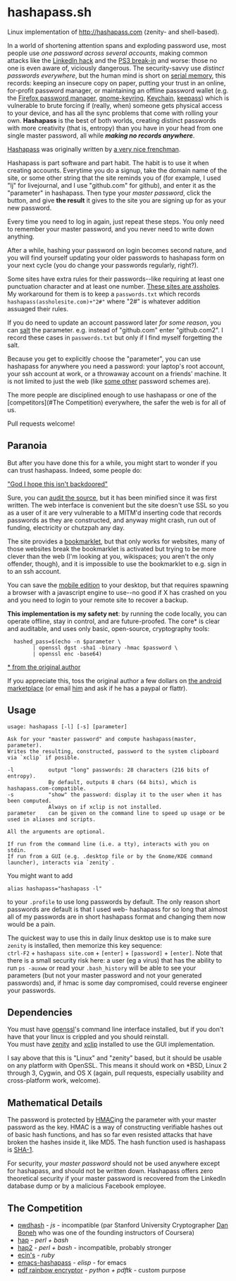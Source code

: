 hashapass.sh
============

Linux implementation of http://hashapass.com (zenity- and shell-based).

In a world of shortening attention spans and exploding password use,
most people use _one password across several accounts_,
making common attacks like the [LinkedIn hack](FIXME) and the [PS3 break-in](FOXYOU) and worse: those no one is even aware of, viciously dangerous.
The security-savvy use _distinct passwords everywhere_,
but the human mind is short on [serial memory](https://www.youtube.com/watch?v=XxIzmkWygjY), this records: keeping an insecure copy on paper, 
putting your trust in an online, for-profit password manager,
or maintaining an offline password wallet (e.g. the [Firefox password manager](https://support.mozilla.org/en-US/kb/password-manager-remember-delete-change-passwords?redirectlocale=en-US&redirectslug=Remembering+passwords), [gnome-keyring](https://wiki.gnome.org/Projects/GnomeKeyring), [Keychain](https://en.wikipedia.org/wiki/Apple_Keychain), [keepass](http://keepass.info/)) which is vulnerable to brute forcing if (really, when) someone gets physical access to your device, and has all the sync problems that come with rolling your own.
**Hashapass** is the best of both worlds, creating distinct passwords with more creativity (that is, entropy) than you have in your head from one single master password, all while  _**making no records anywhere**_.

[Hashapass](http://hashapass.com/en/index.html) was originally written by [a very nice frenchman](FIXME).

Hashapass is part software and part habit. The habit is to use it when creating accounts. Everytime you do a signup, take the domain name of the site, or some other string that the site
reminds you of (for example, I used "lj" for livejournal, and I use "github.com" for github),
and enter it as the "parameter" in hashapass. Then type your _master password_,
click the button, and give **the result** it gives to the site you are signing up for as your new password.

Every time you need to log in again, just repeat these steps.
You only need to remember your master password, and you never need to write down anything.

After a while, hashing your password on login becomes second nature, and you will find yourself updating your older passwords to hashapass form on your next cycle (you do change your passwords regularly, right?).

Some sites have extra rules for their passwords--like requiring at least one
punctuation character and at least one number.
[These sites are assholes](http://xkcd.com/936/).
My workaround for them is to keep a `passwords.txt` which records `hashapass(assholesite.com)+"2#"` where "2#" is whatever addition assuaged their rules.

If you do need to update an account password later _for some reason_, you can [salt](https://en.wikipedia.org/wiki/Salt_%28cryptography%29) the parameter. e.g. instead of "github.com" enter "github.com2". I record these cases in `passwords.txt` but only if I find myself forgetting the salt.

Because you get to explicitly choose the "parameter", you can use hashapass for anywhere you need a password: your laptop's root account, your ssh account at work, or a throwaway account on a friends' machine. It is not limited to just the web (like [some other](FIXME) password schemes are).

The more people are disciplined enough to use hashapass or one of the [competitors](#The Competition) everywhere, the safer the web is for all of us.

Pull requests welcome!

## Paranoia

But after you have done this for a while, you might start to wonder if you can trust hashapass. Indeed, some people do:

["God I hope this isn't backdoored"](https://play.google.com/store/apps/details?id=com.hashapass.androidapp&reviewId=Z3A6QU9xcFRPRkRfbkk3aE1nWnZyN2ZmQU1hcFBDdlRNSm9xVnFfQnBscG9YdWxNeHQ3TXBFRUkzcUI3b0ZITjctN0Z5VnYtcnZSRktiR1dLaXRTMS1DcUNR)

Sure, you can [audit the source](http://hashapass.com/en/index.js), but it has been minified since it was first written.
The web interface is convenient but the site doesn't use SSL so you as a user of it are very vulnerable to a MITM'd inserting code that records passwords as they are constructed,
and anyway might crash, run out of funding, electricity or chutzpah any day.

The site provides a [bookmarklet](http://hashapass.com/en/bookmarklet.html), but that only works for websites, many of those websites
break the bookmarklet is activated but trying to be more clever than the web (I'm looking at you, wikispaces; you aren't the only offender, though),
and it is impossible to use the bookmarklet to e.g. sign in to an ssh account.

You can save the [mobile edition](http://hashapass.com/en/phone.html) to your desktop, but that requires spawning
a browser with a javascript engine to use--no good if X has crashed on you and you need to login to your remote site to recover a backup.

**This implementation is my safety net**: by running the code locally, you can operate offline, stay in control, and are future-proofed. The core* is clear and auditable, and uses only basic, open-source, cryptography tools:
```
  hashed_pass=$(echo -n $parameter \
        | openssl dgst -sha1 -binary -hmac $password \
        | openssl enc -base64)
```
[* from the original author](http://hashapass.com/en/cmd.html)

If you appreciate this, toss the original author a few dollars on [the android marketplace](https://play.google.com/store/apps/details?id=com.hashapass.androidapp) (or email [him](mailto:info@hashapass.com) and ask if he has a paypal or flattr).


Usage
------

```
usage: hashapass [-l] [-s] [parameter]

Ask for your "master password" and compute hashapass(master, parameter).
Writes the resulting, constructed, password to the system clipboard via `xclip` if posible.

-l           output "long" passwords: 28 characters (216 bits of entropy).
             By default, outputs 8 chars (64 bits), which is hashapass.com-compatible.
-s           "show" the password: display it to the user when it has been computed.
             Always on if xclip is not installed.
parameter    can be given on the command line to speed up usage or be used in aliases and scripts.

All the arguments are optional.

If run from the command line (i.e. a tty), interacts with you on stdin.
If run from a GUI (e.g. .desktop file or by the Gnome/KDE command launcher), interacts via `zenity`.
```


You might want to add
```
alias hashapass="hashapass -l"
```
to your `.profile` to use long passwords by default. The only reason short passwords are default is that I used web- hashapass for so long that almost all of my passwords are in short hashapass format and changing them now would be a pain.

The quickest way to use this in daily linux desktop use is to make sure `zenity` is installed,
then memorize this key sequence:  
`ctrl-F2` + `hashapass site.com` + `[enter]` + `[password]` + `[enter]`. Note that there is a small security risk here:
a user (eg a virus) that has the ability to run `ps -auxww` or read your `.bash_history` will be able to see your parameters (but not your master password and not your generated passwords) and,
if hmac is some day compromised, could reverse engineer your passwords.

Dependencies
------------

You must have [openssl](https://www.openssl.org/)'s command line interface installed, but if you don't have that your linux is crippled and you should reinstall.  
You must have [zenity](https://help.gnome.org/users/zenity/) and [xclip](http://sourceforge.net/projects/xclip/) installed to use the GUI implementation.

I say above that this is "Linux" and "zenity" based, but it should be usable on any platform with OpenSSL. This means it should work on *BSD, Linux 2 through 3, Cygwin, and OS X (again, pull requests, especially usability and cross-platform work, welcome).

Mathematical Details
--------------------

The password is protected by [HMAC](https://en.wikipedia.org/wiki/HMAC)ing the parameter with your master password as the key. HMAC is a way of constructing verifiable hashes out of basic hash functions, and has so far even resisted attacks that have broken the hashes inside it, like MD5. The hash function used is hashapass is [SHA-1](https://en.wikipedia.org/wiki/SHA-1).


For security, your _master password_ should not be used anywhere except for hashapass, and should not be written down. Hashapass offers zero theoretical security if your master password is recovered from the LinkedIn database dump or by a malicious Facebook employee.


## The Competition

* [pwdhash](http://pwdhash.com) - _js_ - incompatible (par Stanford University Cryptographer [Dan Boneh](https://crypto.stanford.edu/~dabo/)
who was one of the founding instructors of Coursera)
* [hap](https://github.com/sitaramc/hap) - _perl + bash_
* [hap2](https://github.com/sitaramc/hap2) - _perl + bash_ - incompatible, probably stronger
* [ecin's](https://github.com/ecin/hashapass.rb/blob/master/hashapass.rb) - _ruby_
* [emacs-hashapass](https://github.com/ekpneo/emacs-hashapass) - _elisp_ - for emacs
* [pdf rainbow encryptor](https://github.com/ant4g0nist/rainbow.py) - _python + pdftk_ - custom purpose
